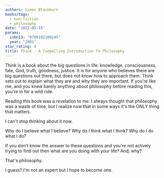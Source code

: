 ```yaml
---
authors: Simon Blackburn
books/tags:
  - non-fiction
  - philosophy
date: "2022-05-15"
params:
  isbn13: "9780192100245"
  year: "2001"
star_rating: 4
title: Think - A Compelling Introduction To Philosophy
---
```


Think is a book about the big questions in life: knowledge, consciousness, fate, God, truth, goodness, justice. It is for anyone who believes there are big questions out there, but does not know how to approach them. Think sets out to explain what they are and why they are important. If you're like me, and you knew barely anything about philosophy before reading this, you're in for a wild ride.

<!--more-->

Reading this book was a revelation to me. I always thought that philosophy was a waste of time, but I realize now that in some ways it's the ONLY thing that matters.

I can't stop thinking about it now.

Why do I believe what I believe? Why do I think what I think? Why do I do what I do?

If you don't know the answer to these questions and you're not actively trying to find out then what are you doing with your life? And, why?

That's philosophy.

I guess? I'm not an expert but I hope to become one.
